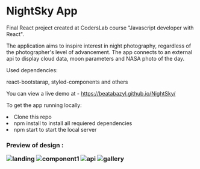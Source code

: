 
# NightSky App
Final React project created at CodersLab course "Javascript developer with React".

The application aims to inspire interest in night photography, regardless of the photographer's level of advancement.
The app connects to an external api to display cloud data, moon parameters and NASA photo of the day.

Used dependencies:

  react-bootstarap, styled-components and others 

You can view a live demo at - https://beatabazyl.github.io/NightSky/

To get the app running locally:
<li>Clone this repo
<li>npm install to install all requiered dependencies
<li>npm start to start the local server
  
  
<h3> Preview of design :
  
![landing](https://user-images.githubusercontent.com/79706469/132863442-29b3d23d-f740-4724-b14b-94bf53e1a270.png)
![component1](https://user-images.githubusercontent.com/79706469/132863469-0b3b9d43-f2e3-48e0-8b5d-d5796fa5fa1f.png)
![api](https://user-images.githubusercontent.com/79706469/132863477-cb6656a2-fdfb-4a11-9d87-6c58e672a7cb.png)
![gallery](https://user-images.githubusercontent.com/79706469/132863473-ee8ce572-0485-4400-ab6f-b47bdbbbd59c.png)

